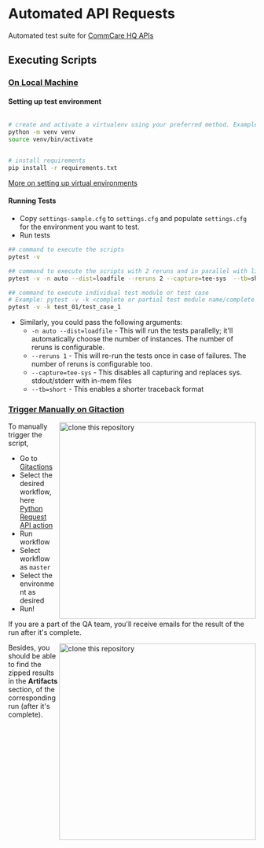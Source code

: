 # Automated API Requests
Automated test suite for [CommCare HQ APIs](https://dimagi.atlassian.net/wiki/spaces/commcarepublic/pages/2143958022/CommCare+HQ+APIs)

## Executing Scripts

### <ins> On Local Machine </ins>

#### Setting up test environment

```sh

# create and activate a virtualenv using your preferred method. Example:
python -m venv venv
source venv/bin/activate


# install requirements
pip install -r requirements.txt

```

[More on setting up virtual environments](https://confluence.dimagi.com/display/GTD/QA+and+Python+Virtual+Environments)

#### Running Tests

- Copy `settings-sample.cfg` to `settings.cfg` and populate `settings.cfg` for
the environment you want to test.
- Run tests

```sh
## command to execute the scripts 
pytest -v 

## command to execute the scripts with 2 reruns and in parallel with limited traceback
pytest -v -n auto --dist=loadfile --reruns 2 --capture=tee-sys  --tb=short

## command to execute individual test module or test case
# Example: pytest -v -k <complete or partial test module name/complete or partial test case name> 
pytest -v -k test_01/test_case_1 

```
- Similarly, you could pass the following arguments:
  - `-n auto --dist=loadfile` - This will run the tests parallelly; it'll automatically choose the number of instances. The number of reruns is configurable.
  - `--reruns 1` - This will re-run the tests once in case of failures. The number of reruns is configurable too.
  - `--capture=tee-sys` - This disables all capturing and replaces sys. stdout/stderr with in-mem files
  - `--tb=short` - This enables a shorter traceback format

### <ins> Trigger Manually on Gitaction </ins>

<img align="right" width="400" src="https://github.com/dimagi/dimagi-qa/assets/67914792/002fbfd3-2512-4e12-a8ea-e57f93f5a615" alt="clone this repository" />

To manually trigger the script,
  - Go to [Gitactions](https://github.com/dimagi/dimagi-qa/actions/)
  - Select the desired workflow, here [Python Request API action](https://github.com/dimagi/dimagi-qa/actions/workflows/request_api.yml)
  - Run workflow
  - Select workflow as ```master```
  - Select the environment as desired
  - Run!

If you are a part of the QA team, you'll receive emails for the result of the run after it's complete. 

<img align="right" width="400" src="https://user-images.githubusercontent.com/67914792/168756705-88e4b330-b05a-4df2-a60c-7d45e8a2d002.PNG" alt="clone this repository" />

Besides, you should be able to find the zipped results in the **Artifacts** section, of the corresponding run (after it's complete).
